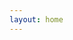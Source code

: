 ```yaml
---
layout: home
---
```


<!-- No other content needed here; your home layout renders everything -->

